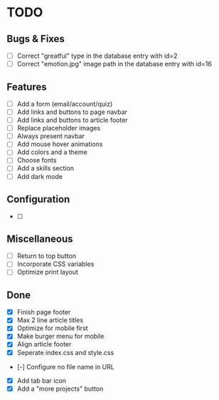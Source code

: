 # TODO

## Bugs & Fixes

- [ ] Correct "greatful" type in the database entry with id=2
- [ ] Correct "emotion.jpg" image path in the database entry with id=16

## Features

- [ ] Add a form (email/account/quiz)
- [ ] Add links and buttons to page navbar
- [ ] Add links and buttons to article footer
- [ ] Replace placeholder images
- [ ] Always present navbar
- [ ] Add mouse hover animations
- [ ] Add colors and a theme
- [ ] Choose fonts
- [ ] Add a skills section
- [ ] Add dark mode

## Configuration

- [ ]

## Miscellaneous

- [ ] Return to top button
- [ ] Incorporate CSS variables
- [ ] Optimize print layout

## Done

- [x] Finish page footer
- [x] Max 2 line article titles
- [x] Optimize for mobile first
- [x] Make burger menu for mobile
- [x] Align article footer
- [x] Seperate index.css and style.css
- [-] Configure no file name in URL
- [x] Add tab bar icon
- [x] Add a "more projects" button
